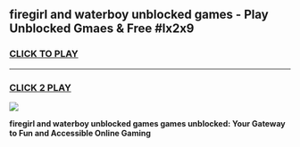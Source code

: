
## firegirl and waterboy unblocked games - Play Unblocked Gmaes & Free #lx2x9
<h3>
<a href="https://premium.freeplayer.one?title=firegirl_and_waterboy_unblocked_games&ref=03M">CLICK TO PLAY</a></h3>
<hr>

<h3>
<a href="https://premium.freeplayer.one?title=firegirl_and_waterboy_unblocked_games&ref=03M">CLICK 2 PLAY</a>
  
</h3>

<a href="https://premium.freeplayer.one?title=firegirl_and_waterboy_unblocked_games&ref=03M"><img src="https://clearcache.store/games.png"></a>


**firegirl and waterboy unblocked games games unblocked: Your Gateway to Fun and Accessible Online Gaming**
